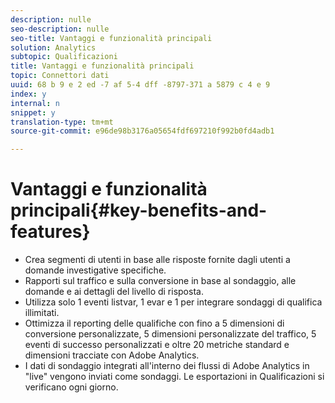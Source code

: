 ```yaml
---
description: nulle
seo-description: nulle
seo-title: Vantaggi e funzionalità principali
solution: Analytics
subtopic: Qualificazioni
title: Vantaggi e funzionalità principali
topic: Connettori dati
uuid: 68 b 9 e 2 ed -7 af 5-4 dff -8797-371 a 5879 c 4 e 9
index: y
internal: n
snippet: y
translation-type: tm+mt
source-git-commit: e96de98b3176a05654fdf697210f992b0fd4adb1

---
```



# Vantaggi e funzionalità principali{#key-benefits-and-features}

* Crea segmenti di utenti in base alle risposte fornite dagli utenti a domande investigative specifiche.
* Rapporti sul traffico e sulla conversione in base al sondaggio, alle domande e ai dettagli del livello di risposta.
* Utilizza solo 1 eventi listvar, 1 evar e 1 per integrare sondaggi di qualifica illimitati.
* Ottimizza il reporting delle qualifiche con fino a 5 dimensioni di conversione personalizzate, 5 dimensioni personalizzate del traffico, 5 eventi di successo personalizzati e oltre 20 metriche standard e dimensioni tracciate con Adobe Analytics.
* I dati di sondaggio integrati all'interno dei flussi di Adobe Analytics in "live" vengono inviati come sondaggi. Le esportazioni in Qualificazioni si verificano ogni giorno.


